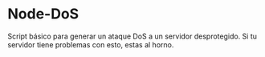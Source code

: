 # Node-DoS

Script básico para generar un ataque DoS a un servidor desprotegido. Si tu servidor tiene problemas con esto, estas al horno.

